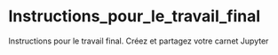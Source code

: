 # Instructions_pour_le_travail_final
Instructions pour le travail final. Créez et partagez votre carnet Jupyter
